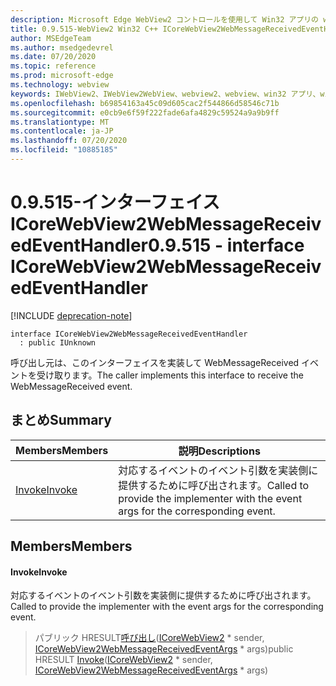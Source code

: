 ```yaml
---
description: Microsoft Edge WebView2 コントロールを使用して Win32 アプリの web コンテンツをホストする
title: 0.9.515-WebView2 Win32 C++ ICoreWebView2WebMessageReceivedEventHandler
author: MSEdgeTeam
ms.author: msedgedevrel
ms.date: 07/20/2020
ms.topic: reference
ms.prod: microsoft-edge
ms.technology: webview
keywords: IWebView2、IWebView2WebView、webview2、webview、win32 アプリ、win32、edge、ICoreWebView2、ICoreWebView2Controller、browser control、edge html
ms.openlocfilehash: b69854163a45c09d605cac2f544866d58546c71b
ms.sourcegitcommit: e0cb9e6f59f222fade6afa4829c59524a9a9b9ff
ms.translationtype: MT
ms.contentlocale: ja-JP
ms.lasthandoff: 07/20/2020
ms.locfileid: "10885185"
---
```

# <span data-ttu-id="76c0d-104">0.9.515-インターフェイス ICoreWebView2WebMessageReceivedEventHandler</span><span class="sxs-lookup"><span data-stu-id="76c0d-104">0.9.515 - interface ICoreWebView2WebMessageReceivedEventHandler</span></span> 

[!INCLUDE [deprecation-note](../../includes/deprecation-note.md)]

```
interface ICoreWebView2WebMessageReceivedEventHandler
  : public IUnknown
```

<span data-ttu-id="76c0d-105">呼び出し元は、このインターフェイスを実装して WebMessageReceived イベントを受け取ります。</span><span class="sxs-lookup"><span data-stu-id="76c0d-105">The caller implements this interface to receive the WebMessageReceived event.</span></span>

## <span data-ttu-id="76c0d-106">まとめ</span><span class="sxs-lookup"><span data-stu-id="76c0d-106">Summary</span></span>

 <span data-ttu-id="76c0d-107">Members</span><span class="sxs-lookup"><span data-stu-id="76c0d-107">Members</span></span>                        | <span data-ttu-id="76c0d-108">説明</span><span class="sxs-lookup"><span data-stu-id="76c0d-108">Descriptions</span></span>
--------------------------------|---------------------------------------------
[<span data-ttu-id="76c0d-109">Invoke</span><span class="sxs-lookup"><span data-stu-id="76c0d-109">Invoke</span></span>](#invoke) | <span data-ttu-id="76c0d-110">対応するイベントのイベント引数を実装側に提供するために呼び出されます。</span><span class="sxs-lookup"><span data-stu-id="76c0d-110">Called to provide the implementer with the event args for the corresponding event.</span></span>

## <span data-ttu-id="76c0d-111">Members</span><span class="sxs-lookup"><span data-stu-id="76c0d-111">Members</span></span>

#### <span data-ttu-id="76c0d-112">Invoke</span><span class="sxs-lookup"><span data-stu-id="76c0d-112">Invoke</span></span> 

<span data-ttu-id="76c0d-113">対応するイベントのイベント引数を実装側に提供するために呼び出されます。</span><span class="sxs-lookup"><span data-stu-id="76c0d-113">Called to provide the implementer with the event args for the corresponding event.</span></span>

> <span data-ttu-id="76c0d-114">パブリック HRESULT[呼び出し](#invoke)([ICoreWebView2](icorewebview2.md) \* sender, [ICoreWebView2WebMessageReceivedEventArgs](icorewebview2webmessagereceivedeventargs.md) \* args)</span><span class="sxs-lookup"><span data-stu-id="76c0d-114">public HRESULT [Invoke](#invoke)([ICoreWebView2](icorewebview2.md) \* sender, [ICoreWebView2WebMessageReceivedEventArgs](icorewebview2webmessagereceivedeventargs.md) \* args)</span></span>

